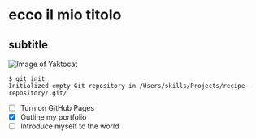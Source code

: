 # ecco il mio titolo
## subtitle


![Image of Yaktocat](https://octodex.github.com/images/yaktocat.png)


```
$ git init
Initialized empty Git repository in /Users/skills/Projects/recipe-repository/.git/
```
- [ ] Turn on GitHub Pages
- [X] Outline my portfolio
- [ ] Introduce myself to the world
